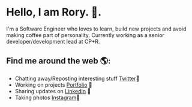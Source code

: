 # Hello, I am Rory. 👋.

I'm a Software Engineer who loves to learn, build new projects and avoid making coffee part of personality. Currently working as a senior developer/development lead at CP+R.

## Find me around the web 🌎:
- Chatting away/Reposting interesting stuff <a href="https://www.twitter.com/mrroryflint">Twitter</a>💬
- Working on projects <a href="https://rory.codes">Portfolio</a> 🚧
- Sharing updates on <a href="https://www.linkedin.com/in/rory-patrick-flint/">LinkedIn</a> 💼
- Taking photos <a href="https://www.instagram.com/ruairidhtakesphotos/">Instagram</a>📸

